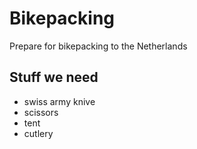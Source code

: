 # Bikepacking
Prepare for bikepacking to the Netherlands

## Stuff we need

- swiss army knive
- scissors
- tent
- cutlery

